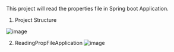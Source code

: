 This project will read the properties file in Spring boot Application.

1) Project Structure

![image](https://user-images.githubusercontent.com/44647615/79994913-295b3d80-84d4-11ea-8834-e5c59429a08a.png)

2) ReadingPropFileApplication
![image](https://user-images.githubusercontent.com/44647615/79997966-c10e5b00-84d7-11ea-89cc-e5544b9b7386.png)

